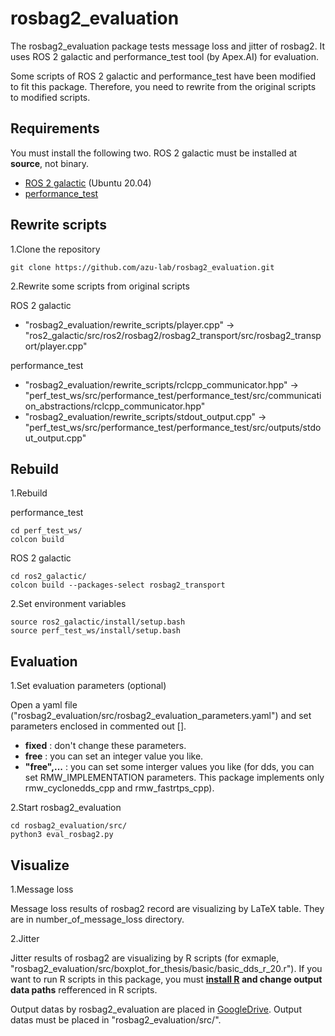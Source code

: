 # rosbag2_evaluation

The rosbag2_evaluation package tests message loss and jitter of rosbag2.
It uses ROS 2 galactic and performance_test tool (by Apex.AI) for evaluation.

Some scripts of ROS 2 galactic and performance_test have been modified to fit this package.
Therefore, you need to rewrite from the original scripts to modified scripts.

## Requirements

You must install the following two.
ROS 2 galactic must be installed at **source**, not binary.
- [ROS 2 galactic][1] (Ubuntu 20.04)
- [performance_test][2]

## Rewrite scripts

1.Clone the repository
```
git clone https://github.com/azu-lab/rosbag2_evaluation.git
```

2.Rewrite some scripts from original scripts

ROS 2 galactic
- "rosbag2_evaluation/rewrite_scripts/player.cpp" -> "ros2_galactic/src/ros2/rosbag2/rosbag2_transport/src/rosbag2_transport/player.cpp"

performance_test
- "rosbag2_evaluation/rewrite_scripts/rclcpp_communicator.hpp" -> "perf_test_ws/src/performance_test/performance_test/src/communication_abstractions/rclcpp_communicator.hpp"
- "rosbag2_evaluation/rewrite_scripts/stdout_output.cpp" -> "perf_test_ws/src/performance_test/performance_test/src/outputs/stdout_output.cpp"

## Rebuild

1.Rebuild

performance_test
```
cd perf_test_ws/
colcon build
```

ROS 2 galactic
```
cd ros2_galactic/
colcon build --packages-select rosbag2_transport
```

2.Set environment variables
```
source ros2_galactic/install/setup.bash
source perf_test_ws/install/setup.bash
```

## Evaluation
1.Set evaluation parameters (optional)

Open a yaml file ("rosbag2_evaluation/src/rosbag2_evaluation_parameters.yaml") and set parameters enclosed in commented out [].
- **fixed** : don't change these parameters.
- **free** : you can set an integer value you like.
- **"free",...** : you can set some interger values you like (for dds, you can set RMW_IMPLEMENTATION parameters. This package implements only rmw_cyclonedds_cpp and rmw_fastrtps_cpp).
 
2.Start rosbag2_evaluation

```
cd rosbag2_evaluation/src/
python3 eval_rosbag2.py
```


## Visualize
1.Message loss

Message loss results of rosbag2 record are visualizing by LaTeX table.
They are in number_of_message_loss directory.

2.Jitter

Jitter results of rosbag2 are visualizing by R scripts (for exmaple, "rosbag2_evaluation/src/boxplot_for_thesis/basic/basic_dds_r_20.r").
If you want to run R scripts in this package, you must **[install R][4] and change output data paths** refferenced in R scripts.

Output datas by rosbag2_evaluation are placed in [GoogleDrive][3].
Output datas must be placed in "rosbag2_evaluation/src/".

[1]:https://docs.ros.org/en/galactic/Installation/Ubuntu-Development-Setup.html
[2]:https://gitlab.com/ApexAI/performance_test
[3]:https://drive.google.com/file/d/1rf3QdKASaFHtoBIjgvooUg3sdyv96l7A/view?usp=sharing
[4]:https://cloud.r-project.org/
